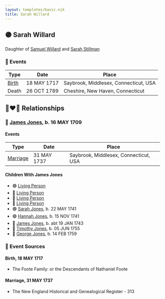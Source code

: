 ```yaml
---
layout: templates/basic.njk
title: Sarah Willard
---
```

## 🟣 Sarah Willard

Daughter of [Samuel Willard](/people/1/12362566) and [Sarah Stillman](/people/9/9722974)

### 📆 Events

Type | Date | Place
------ | ------ | ------
[Birth](#event-c75d9c4a-fee6-481c-99cb-0b419c165046) | 18 MAY 1717 | Saybrook, Middlesex, Connecticut, USA
Death | 26 OCT 1789 | Cheshire, New Haven, Connecticut

## 👩‍❤️‍👨 Relationships

### 🔵 [James Jones](/people/6/61233476), b. 16 MAY 1709

#### Events

Type | Date | Place
------ | ------ | ------
[Marriage](#event-505e1460-6810-456b-971e-109ba58d82c0) | 31 MAY 1737 | Saybrook, Middlesex, Connecticut, USA
#### Children With James Jones
* 🟣 [Living Person](/people/1/1434019)
* 🔵 [Living Person](/people/6/69352096)
* 🔵 [Living Person](/people/4/45197660)
* 🔵 [Living Person](/people/1/10134440)
* 🟣 [Sarah Jones](/people/9/95119732), b. 22 MAY 1741
* 🟣 [Hannah Jones](/people/3/3592220), b. 15 NOV 1741
* 🔵 [James Jones](/people/3/31141841), b. abt 19 JAN 1743
* 🔵 [Timothy Jones](/people/6/63580840), b. 05 JUN 1755
* 🔵 [George Jones](/people/1/12539052), b. 14 FEB 1759
### 📰 Event Sources

#### <a id="event-c75d9c4a-fee6-481c-99cb-0b419c165046"></a> Birth, 18 MAY 1717
* The Foote Family: or the Descendants of Nathaniel Foote

#### <a id="event-505e1460-6810-456b-971e-109ba58d82c0"></a> Marriage, 31 MAY 1737
* The New England Historical and Genealogical Register  - 313